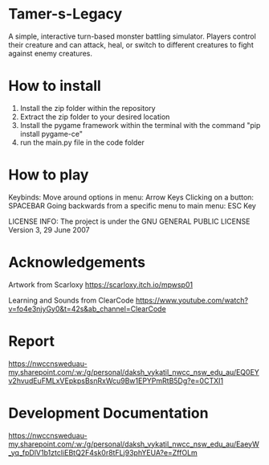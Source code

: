 # Tamer-s-Legacy
A simple, interactive turn-based monster battling simulator. Players control their creature and can attack, heal, or switch to different creatures to fight against enemy creatures. 

# How to install
1. Install the zip folder within the repository
2. Extract the zip folder to your desired location
3. Install the pygame framework within the terminal with the command "pip install pygame-ce"
4. run the main.py file in the code folder

# How to play
Keybinds:
Move around options in menu: Arrow Keys
Clicking on a button: SPACEBAR
Going backwards from a specific menu to main menu: ESC Key

LICENSE INFO:
The project is under the GNU GENERAL PUBLIC LICENSE Version 3, 29 June 2007

# Acknowledgements
Artwork from Scarloxy
https://scarloxy.itch.io/mpwsp01

Learning and Sounds from ClearCode
https://www.youtube.com/watch?v=fo4e3njyGy0&t=42s&ab_channel=ClearCode

# Report
https://nwccnsweduau-my.sharepoint.com/:w:/g/personal/daksh_vykatil_nwcc_nsw_edu_au/EQ0EYv2hvudEuFMLxVEpkpsBsnRxWcu9Bw1EPYPmRtB5Dg?e=0CTXI1

# Development Documentation
https://nwccnsweduau-my.sharepoint.com/:w:/g/personal/daksh_vykatil_nwcc_nsw_edu_au/EaeyW_yq_fpDlV1b1ztcIiEBtQ2F4sk0r8tFLj93phYEUA?e=ZffOLm

